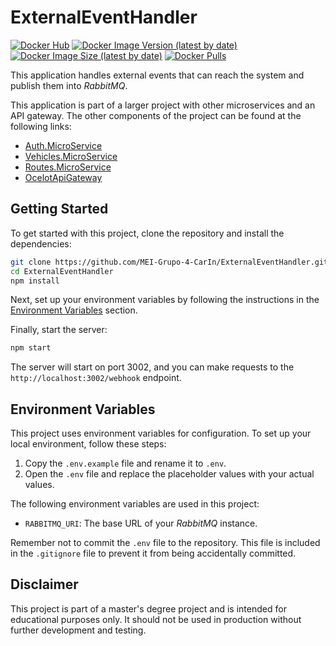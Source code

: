 # ExternalEventHandler

[![Docker Hub](https://img.shields.io/badge/Docker%20Hub-ExternalEventHandler-blue)](https://hub.docker.com/r/duartefernandes/external-event-handler)
[![Docker Image Version (latest by date)](https://img.shields.io/docker/v/duartefernandes/external-event-handler?label=version)](https://hub.docker.com/r/duartefernandes/external-event-handler)
[![Docker Image Size (latest by date)](https://img.shields.io/docker/image-size/duartefernandes/external-event-handler?label=size)](https://hub.docker.com/r/duartefernandes/external-event-handler)
[![Docker Pulls](https://img.shields.io/docker/pulls/duartefernandes/external-event-handler)](https://hub.docker.com/r/duartefernandes/external-event-handler)

This application handles external events that can reach the system and publish them into _RabbitMQ_.

This application is part of a larger project with other microservices and an API gateway. The other components of the project can be found at the following links:
 - [Auth.MicroService](https://github.com/duartefernandes/Auth.MicroService)
 - [Vehicles.MicroService](https://github.com/duartefernandes/Vehicles.MicroService)
 - [Routes.MicroService](https://github.com/duartefernandes/Routes.MicroService)
 - [OcelotApiGateway](https://github.com/duartefernandes/OcelotApiGateway)

## Getting Started

To get started with this project, clone the repository and install the dependencies:

```bash
git clone https://github.com/MEI-Grupo-4-CarIn/ExternalEventHandler.git
cd ExternalEventHandler
npm install
```

Next, set up your environment variables by following the instructions in the [Environment Variables](#environment-variables) section.

Finally, start the server:

```bash
npm start
```

The server will start on port 3002, and you can make requests to the `http://localhost:3002/webhook` endpoint.

## Environment Variables

This project uses environment variables for configuration. To set up your local environment, follow these steps:

1. Copy the `.env.example` file and rename it to `.env`.
2. Open the `.env` file and replace the placeholder values with your actual values.

The following environment variables are used in this project:

- `RABBITMQ_URI`: The base URL of your _RabbitMQ_ instance.

Remember not to commit the `.env` file to the repository. This file is included in the `.gitignore` file to prevent it from being accidentally committed.

## Disclaimer

This project is part of a master's degree project and is intended for educational purposes only. It should not be used in production without further development and testing.

